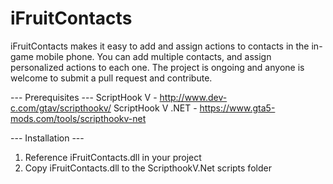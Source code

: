 # iFruitContacts

iFruitContacts makes it easy to add and assign actions to contacts in the in- game mobile phone.
You can add multiple contacts, and assign personalized actions to each one.
The project is ongoing and anyone is welcome to submit a pull request and contribute.

--- Prerequisites ---
ScriptHook V - http://www.dev-c.com/gtav/scripthookv/
ScriptHook V .NET - https://www.gta5-mods.com/tools/scripthookv-net

--- Installation ---
1. Reference iFruitContacts.dll in your project
2. Copy iFruitContacts.dll to the ScripthookV.Net scripts folder
